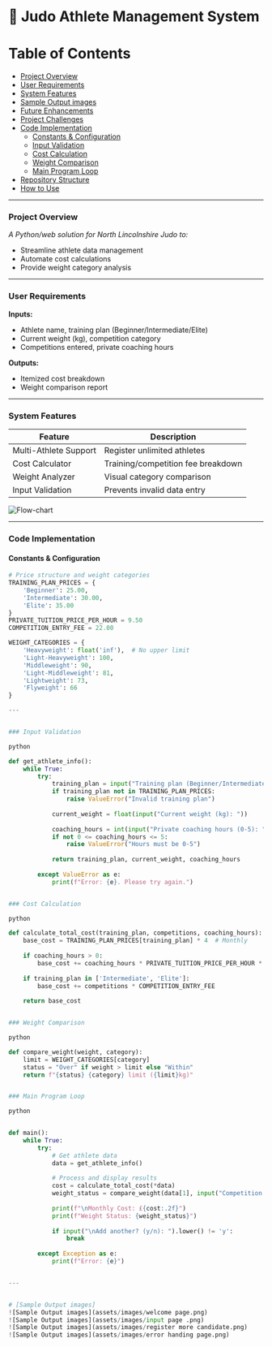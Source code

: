 # 🥋 Judo Athlete Management System 



# Table of Contents

- [Project Overview](#project-overview)  
- [User Requirements](#user-requirements)  
- [System Features](#system-features)
- [Sample Output images](#sample-output) 
- [Future Enhancements](#future-enhancements)  
- [Project Challenges](#project-challenges)
- [Code Implementation](#code-implementation)  
   - [Constants & Configuration](#constants--configuration)  
   - [Input Validation](#input-validation)  
   - [Cost Calculation](#cost-calculation)  
   - [Weight Comparison](#weight-comparison)  
   - [Main Program Loop](#main-program-loop)  
- [Repository Structure](#repository-structure)  
- [How to Use](#how-to-use)   

---

### Project Overview  
*A Python/web solution for North Lincolnshire Judo to:*  
- Streamline athlete data management  
- Automate cost calculations  
- Provide weight category analysis  

---

### User Requirements  
**Inputs:**  
- Athlete name, training plan (Beginner/Intermediate/Elite)  
- Current weight (kg), competition category  
- Competitions entered, private coaching hours  

**Outputs:** 
- Itemized cost breakdown  
- Weight comparison report  

---

### System Features  
| Feature | Description |  
|---------|-------------|  
| Multi-Athlete Support | Register unlimited athletes |  
| Cost Calculator | Training/competition fee breakdown |  
| Weight Analyzer | Visual category comparison |  
| Input Validation | Prevents invalid data entry |  

![Flow-chart](assets/images/Flowchartimages.png)

---

### Code Implementation

#### Constants & Configuration
```python
# Price structure and weight categories
TRAINING_PLAN_PRICES = {
    'Beginner': 25.00,
    'Intermediate': 30.00,
    'Elite': 35.00
}
PRIVATE_TUITION_PRICE_PER_HOUR = 9.50
COMPETITION_ENTRY_FEE = 22.00

WEIGHT_CATEGORIES = {
    'Heavyweight': float('inf'),  # No upper limit
    'Light-Heavyweight': 100,
    'Middleweight': 90,
    'Light-Middleweight': 81,
    'Lightweight': 73,
    'Flyweight': 66
}

---


### Input Validation

python

def get_athlete_info():
    while True:
        try:
            training_plan = input("Training plan (Beginner/Intermediate/Elite): ")
            if training_plan not in TRAINING_PLAN_PRICES:
                raise ValueError("Invalid training plan")
            
            current_weight = float(input("Current weight (kg): "))
            
            coaching_hours = int(input("Private coaching hours (0-5): "))
            if not 0 <= coaching_hours <= 5:
                raise ValueError("Hours must be 0-5")
                
            return training_plan, current_weight, coaching_hours
            
        except ValueError as e:
            print(f"Error: {e}. Please try again.")


### Cost Calculation

python

def calculate_total_cost(training_plan, competitions, coaching_hours):
    base_cost = TRAINING_PLAN_PRICES[training_plan] * 4  # Monthly
    
    if coaching_hours > 0:
        base_cost += coaching_hours * PRIVATE_TUITION_PRICE_PER_HOUR * 4
        
    if training_plan in ['Intermediate', 'Elite']:
        base_cost += competitions * COMPETITION_ENTRY_FEE
        
    return base_cost


### Weight Comparison

python

def compare_weight(weight, category):
    limit = WEIGHT_CATEGORIES[category]
    status = "Over" if weight > limit else "Within"
    return f"{status} {category} limit ({limit}kg)"


### Main Program Loop

python


def main():
    while True:
        try:
            # Get athlete data
            data = get_athlete_info()
            
            # Process and display results
            cost = calculate_total_cost(*data)
            weight_status = compare_weight(data[1], input("Competition category: "))
            
            print(f"\nMonthly Cost: £{cost:.2f}")
            print(f"Weight Status: {weight_status}")
            
            if input("\nAdd another? (y/n): ").lower() != 'y':
                break
                
        except Exception as e:
            print(f"Error: {e}")


---


# [Sample Output images]
![Sample Output images](assets/images/welcome page.png)
![Sample Output images](assets/images/input page .png)
![Sample Output images](assets/images/register more candidate.png)
![Sample Output images](assets/images/error handing page.png)

